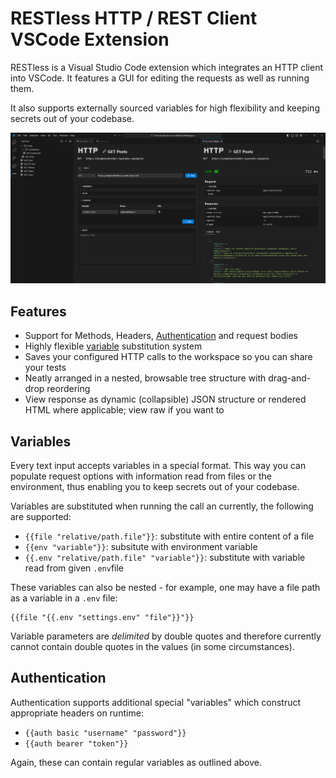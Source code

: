 # RESTless HTTP / REST Client VSCode Extension

RESTless is a Visual Studio Code extension which integrates an HTTP client into VSCode. It features a GUI for editing the requests as well as running them.

It also supports externally sourced variables for high flexibility and keeping secrets out of your codebase.

![Showcase Image](ressources/showcase.png)

## Features

- Support for Methods, Headers, [Authentication](#authentication) and request bodies
- Highly flexible [variable](#variables) substitution system
- Saves your configured HTTP calls to the workspace so you can share your tests
- Neatly arranged in a nested, browsable tree structure with drag-and-drop reordering
- View response as dynamic (collapsible) JSON structure or rendered HTML where applicable; view raw if you want to

## Variables

Every text input accepts variables in a special format. This way you can populate request options with information read from files or the environment, thus enabling you to keep secrets out of your codebase.

Variables are substituted when running the call an currently, the following are supported: 
- `{{file "relative/path.file"}}`: substitute with entire content of a file
- `{{env "variable"}}`: subsitute with environment variable
- `{{.env "relative/path.file" "variable"}}`: substitute with variable read from given `.env`file

These variables can also be nested - for example, one may have a file path as a variable in a `.env` file:
```
{{file "{{.env "settings.env" "file"}}"}}
```

Variable parameters are *delimited* by double quotes and therefore currently cannot contain double quotes in the values (in some circumstances).

## Authentication

Authentication supports additional special "variables" which construct appropriate headers on runtime:

- `{{auth basic "username" "password"}}`
- `{{auth bearer "token"}}`

Again, these can contain regular variables as outlined above.
